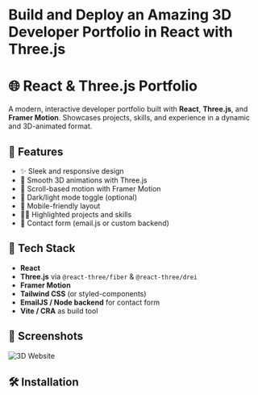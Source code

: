 # Build and Deploy an Amazing 3D Developer Portfolio in React with Three.js

# 🌐 React & Three.js Portfolio

A modern, interactive developer portfolio built with **React**, **Three.js**, and **Framer Motion**. Showcases projects, skills, and experience in a dynamic and 3D-animated format.

## 🚀 Features

- ✨ Sleek and responsive design
- 🧭 Smooth 3D animations with Three.js
- 🎥 Scroll-based motion with Framer Motion
- 🌙 Dark/light mode toggle (optional)
- 📱 Mobile-friendly layout
- 🧑‍💻 Highlighted projects and skills
- 📩 Contact form (email.js or custom backend)

## 🔧 Tech Stack

- **React**
- **Three.js** via `@react-three/fiber` & `@react-three/drei`
- **Framer Motion**
- **Tailwind CSS** (or styled-components)
- **EmailJS / Node backend** for contact form
- **Vite / CRA** as build tool

## 📸 Screenshots

![3D Website](https://i.ibb.co/ryytGVx/Screenshot-2023-11-25-at-11-28-11-AM.png)

## 🛠 Installation

